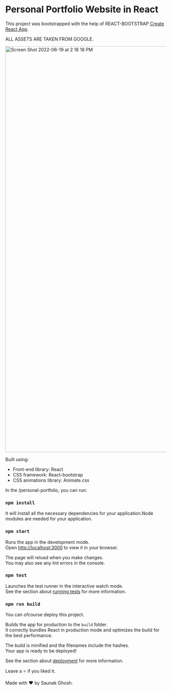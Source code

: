 # Personal Portfolio Website in React

This project was bootstrapped with the help of REACT-BOOTSTRAP [Create React App](https://github.com/facebook/create-react-app).

ALL ASSETS ARE TAKEN FROM GOOGLE.

<img width="1266" alt="Screen Shot 2022-06-19 at 2 18 18 PM" src="https://ibb.co/yQkZ8F8">

Built using:

- Front-end library: React
- CSS framework: React-bootstrap
- CSS animations library: Animate.css

In the /personal-portfolio, you can run:

### `npm install`

It will install all the necessary dependencies for your application.Node modules are needed for your application.

### `npm start`

Runs the app in the development mode.\
Open [http://localhost:3000](http://localhost:3000) to view it in your browser.

The page will reload when you make changes.\
You may also see any lint errors in the console.

### `npm test`

Launches the test runner in the interactive watch mode.\
See the section about [running tests](https://facebook.github.io/create-react-app/docs/running-tests) for more information.

### `npm run build`
You can ofcourse deploy this project.

Builds the app for production to the `build` folder.\
It correctly bundles React in production mode and optimizes the build for the best performance.

The build is minified and the filenames include the hashes.\
Your app is ready to be deployed!

See the section about [deployment](https://facebook.github.io/create-react-app/docs/deployment) for more information.

Leave a ⭐ if you liked it.

Made with ❤️ by Saunak Ghosh.
